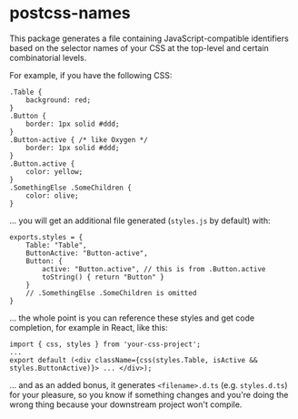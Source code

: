 # postcss-names

This package generates a file containing JavaScript-compatible identifiers based on the selector names of your CSS at the top-level and certain combinatorial levels.

For example, if you have the following CSS:
```
.Table {
    background: red;
}
.Button {
    border: 1px solid #ddd;
}
.Button-active { /* like Oxygen */
    border: 1px solid #ddd;
}
.Button.active {
    color: yellow;
}
.SomethingElse .SomeChildren {
    color: olive;
}
```

... you will get an additional file generated (`styles.js` by default) with:

```
exports.styles = {
    Table: "Table",
    ButtonActive: "Button-active",
    Button: {
        active: "Button.active", // this is from .Button.active
        toString() { return "Button" }
    }
    // .SomethingElse .SomeChildren is omitted
}
```

... the whole point is you can reference these styles and get code completion, for example in React, like this:

```
import { css, styles } from 'your-css-project';
...
export default (<div className={css(styles.Table, isActive && styles.ButtonActive)}> ... </div>);
```
... and as an added bonus, it generates `<filename>.d.ts` (e.g. `styles.d.ts`) for your pleasure, so you know if something changes and you're doing the wrong thing because your downstream project won't compile.